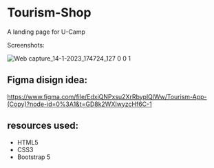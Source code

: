 # Tourism-Shop
A landing page for U-Camp

Screenshots:

![Web capture_14-1-2023_174724_127 0 0 1](https://user-images.githubusercontent.com/74383100/212503460-d0cd0474-381c-448d-8814-988aec064525.jpeg)

## Figma disign idea:
https://www.figma.com/file/EdxiQNPxsu2XrRbyplQlWw/Tourism-App-(Copy)?node-id=0%3A1&t=GD8k2WXIwyzcHf6C-1

## resources used:
- HTML5
- CSS3
- Bootstrap 5
